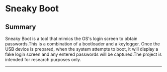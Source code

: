 # Sneaky Boot

## Summary

Sneaky Boot is a tool that mimics the OS's login screen to obtain passwords.This is a combination of a bootloader and a keylogger. Once the USB device is prepared, when the system attempts to boot, it will display a fake login screen and any entered passwords will be captured.The project is intended for research purposes only.

---
